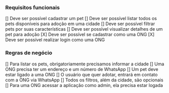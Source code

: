 ### Requisitos funcionais

[] Deve ser possível cadastrar um pet
[] Deve ser possível listar todos os pets disponíveis para adoção em uma cidade
[] Deve ser possível filtrar pets por suas características
[] Deve ser possível visualizar detalhes de um pet para adoção
[X] Deve ser possível se cadastrar como uma ONG
[X] Deve ser possível realizar login como uma ONG

### Regras de negócio

[] Para listar os pets, obrigatoriamente precisamos informar a cidade
[] Uma ONG precisa ter um endereço e um número de WhatsApp
[] Um pet deve estar ligado a uma ONG
[] O usuário que quer adotar, entrará em contato com a ONG via WhatsApp
[] Todos os filtros, além da cidade, são opcionais
[] Para uma ONG acessar a aplicação como admin, ela precisa estar logada
